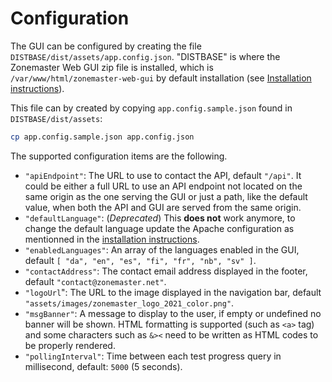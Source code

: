 # Configuration

The GUI can be configured by creating the file
`DISTBASE/dist/assets/app.config.json`. "DISTBASE" is where the Zonemaster
Web GUI zip file is installed, which is `/var/www/html/zonemaster-web-gui` by
default installation (see [Installation instructions]).


This file can by created by copying `app.config.sample.json` found in
`DISTBASE/dist/assets`:
```sh
cp app.config.sample.json app.config.json
```


The supported configuration items are the following.

* `"apiEndpoint"`: The URL to use to contact the API, default `"/api"`.
  It could be either a full URL to use an API endpoint not located on the same
  origin as the one serving the GUI or just a path, like the default value, when
  both the API and GUI are served from the same origin.
* `"defaultLanguage"`: (*Deprecated*) This **does not** work anymore, to change
  the default language update the Apache configuration as mentionned in the
  [installation instructions][Default language].
* `"enabledLanguages"`: An array of the languages enabled in the GUI, default
  `[ "da", "en", "es", "fi", "fr", "nb", "sv" ]`.
* `"contactAddress"`: The contact email address displayed in the footer, default
  `"contact@zonemaster.net"`.
* `"logoUrl`": The URL to the image displayed in the navigation bar, default
  `"assets/images/zonemaster_logo_2021_color.png"`.
* `"msgBanner"`: A message to display to the user, if empty or undefined no
  banner will be shown. HTML formatting is supported (such as `<a>` tag) and
  some characters such as `&><` need to be written as HTML codes to be properly
  rendered.
* `"pollingInterval"`: Time between each test progress query in millisecond,
  default: `5000` (5 seconds).


[Default language]:          ../installation/zonemaster-gui.md#change-default-language
[Installation instructions]: ../installation/zonemaster-gui.md
